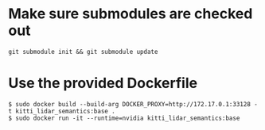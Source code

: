 # Make sure submodules are checked out
```
git submodule init && git submodule update
```

# Use the provided Dockerfile
```
$ sudo docker build --build-arg DOCKER_PROXY=http://172.17.0.1:33128 -t kitti_lidar_semantics:base .
$ sudo docker run -it --runtime=nvidia kitti_lidar_semantics:base
```
